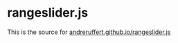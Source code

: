 # rangeslider.js

This is the source for [andreruffert.github.io/rangeslider.js](http://andreruffert.github.io/rangeslider.js/)
